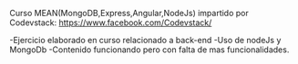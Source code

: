 Curso MEAN(MongoDB,Express,Angular,NodeJs) impartido por Codevstack: https://www.facebook.com/Codevstack/

-Ejercicio elaborado en curso relacionado a back-end
-Uso de nodeJs y MongoDb
-Contenido funcionando pero con falta de mas funcionalidades.
